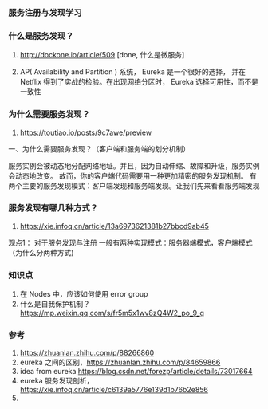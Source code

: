 ### 服务注册与发现学习

### 什么是服务发现？
1. http://dockone.io/article/509 [done, 什么是微服务]

1. AP( Availability and Partition ) 系统， Eureka 是一个很好的选择，
并在 Netflix 得到了实战的检验。在出现网络分区时， Eureka 选择可用性，而不是一致性

### 为什么需要服务发现？
1. https://toutiao.io/posts/9c7awe/preview

一、为什么需要服务发现？（客户端和服务端的划分机制） 

服务实例会被动态地分配网络地址。并且，因为自动伸缩、故障和升级，服务实例会动态地改变。
故而，你的客户端代码需要用一种更加精密的服务发现机制。
有两个主要的服务发现模式：客户端发现和服务端发现。让我们先来看看服务端发现

### 服务发现有哪几种方式？
1. https://xie.infoq.cn/article/13a6973621381b27bbcd9ab45 
 
观点1： 对于服务发现与注册 一般有两种实现模式：服务器端模式，客户端模式 
（为什么分两种方式) 
   

### 知识点
1. 在 Nodes 中，应该如何使用 error group
2. 什么是自我保护机制？https://mp.weixin.qq.com/s/fr5m5x1wv8zQ4W2_po_9_g

### 参考 
1. https://zhuanlan.zhihu.com/p/88266860 
2. eureka 之间的区别，https://zhuanlan.zhihu.com/p/84659866 
3. idea from eureka https://blog.csdn.net/forezp/article/details/73017664 
4. eureka 服务发现剖析，https://xie.infoq.cn/article/c6139a5776e139d1b76b2e856
5.  